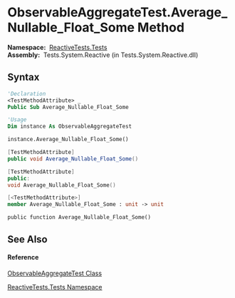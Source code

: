 # ObservableAggregateTest.Average\_Nullable\_Float\_Some Method

**Namespace:**  [ReactiveTests.Tests](ReactiveTests.Tests\ReactiveTests.Tests.md)  
**Assembly:**  Tests.System.Reactive (in Tests.System.Reactive.dll)

## Syntax

```vb
'Declaration
<TestMethodAttribute> _
Public Sub Average_Nullable_Float_Some
```

```vb
'Usage
Dim instance As ObservableAggregateTest

instance.Average_Nullable_Float_Some()
```

```csharp
[TestMethodAttribute]
public void Average_Nullable_Float_Some()
```

```c++
[TestMethodAttribute]
public:
void Average_Nullable_Float_Some()
```

```fsharp
[<TestMethodAttribute>]
member Average_Nullable_Float_Some : unit -> unit 
```

```jscript
public function Average_Nullable_Float_Some()
```

## See Also

#### Reference

[ObservableAggregateTest Class](ObservableAggregateTest\ObservableAggregateTest.md)

[ReactiveTests.Tests Namespace](ReactiveTests.Tests\ReactiveTests.Tests.md)




